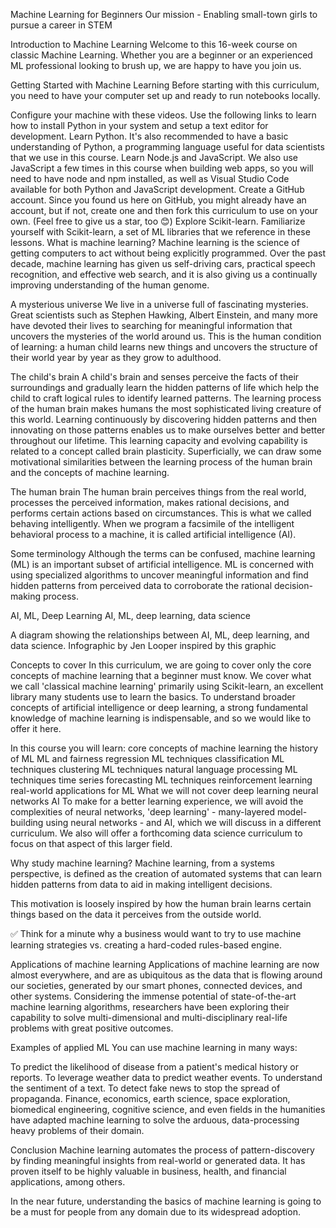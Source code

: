 Machine Learning for Beginners
Our mission - Enabling small-town girls to pursue a career in STEM

Introduction to Machine Learning
Welcome to this 16-week course on classic Machine Learning. Whether you are a beginner or an experienced ML professional looking to brush up, we are happy to have you join us.

Getting Started with Machine Learning
Before starting with this curriculum, you need to have your computer set up and ready to run notebooks locally.

Configure your machine with these videos. Use the following links to learn how to install Python in your system and setup a text editor for development.
Learn Python. It's also recommended to have a basic understanding of Python, a programming language useful for data scientists that we use in this course.
Learn Node.js and JavaScript. We also use JavaScript a few times in this course when building web apps, so you will need to have node and npm installed, as well as Visual Studio Code available for both Python and JavaScript development.
Create a GitHub account. Since you found us here on GitHub, you might already have an account, but if not, create one and then fork this curriculum to use on your own. (Feel free to give us a star, too 😊)
Explore Scikit-learn. Familiarize yourself with Scikit-learn, a set of ML libraries that we reference in these lessons.
What is machine learning?
Machine learning is the science of getting computers to act without being explicitly programmed. Over the past decade, machine learning has given us self-driving cars, practical speech recognition, and effective web search, and it is also giving us a continually improving understanding of the human genome.

A mysterious universe We live in a universe full of fascinating mysteries. Great scientists such as Stephen Hawking, Albert Einstein, and many more have devoted their lives to searching for meaningful information that uncovers the mysteries of the world around us. This is the human condition of learning: a human child learns new things and uncovers the structure of their world year by year as they grow to adulthood.

The child's brain A child's brain and senses perceive the facts of their surroundings and gradually learn the hidden patterns of life which help the child to craft logical rules to identify learned patterns. The learning process of the human brain makes humans the most sophisticated living creature of this world. Learning continuously by discovering hidden patterns and then innovating on those patterns enables us to make ourselves better and better throughout our lifetime. This learning capacity and evolving capability is related to a concept called brain plasticity. Superficially, we can draw some motivational similarities between the learning process of the human brain and the concepts of machine learning.

The human brain The human brain perceives things from the real world, processes the perceived information, makes rational decisions, and performs certain actions based on circumstances. This is what we called behaving intelligently. When we program a facsimile of the intelligent behavioral process to a machine, it is called artificial intelligence (AI).

Some terminology Although the terms can be confused, machine learning (ML) is an important subset of artificial intelligence. ML is concerned with using specialized algorithms to uncover meaningful information and find hidden patterns from perceived data to corroborate the rational decision-making process.

AI, ML, Deep Learning AI, ML, deep learning, data science

A diagram showing the relationships between AI, ML, deep learning, and data science. Infographic by Jen Looper inspired by this graphic

Concepts to cover In this curriculum, we are going to cover only the core concepts of machine learning that a beginner must know. We cover what we call 'classical machine learning' primarily using Scikit-learn, an excellent library many students use to learn the basics. To understand broader concepts of artificial intelligence or deep learning, a strong fundamental knowledge of machine learning is indispensable, and so we would like to offer it here.

In this course you will learn: core concepts of machine learning the history of ML ML and fairness regression ML techniques classification ML techniques clustering ML techniques natural language processing ML techniques time series forecasting ML techniques reinforcement learning real-world applications for ML What we will not cover deep learning neural networks AI To make for a better learning experience, we will avoid the complexities of neural networks, 'deep learning' - many-layered model-building using neural networks - and AI, which we will discuss in a different curriculum. We also will offer a forthcoming data science curriculum to focus on that aspect of this larger field.

Why study machine learning? Machine learning, from a systems perspective, is defined as the creation of automated systems that can learn hidden patterns from data to aid in making intelligent decisions.

This motivation is loosely inspired by how the human brain learns certain things based on the data it perceives from the outside world.

✅ Think for a minute why a business would want to try to use machine learning strategies vs. creating a hard-coded rules-based engine.

Applications of machine learning Applications of machine learning are now almost everywhere, and are as ubiquitous as the data that is flowing around our societies, generated by our smart phones, connected devices, and other systems. Considering the immense potential of state-of-the-art machine learning algorithms, researchers have been exploring their capability to solve multi-dimensional and multi-disciplinary real-life problems with great positive outcomes.

Examples of applied ML You can use machine learning in many ways:

To predict the likelihood of disease from a patient's medical history or reports. To leverage weather data to predict weather events. To understand the sentiment of a text. To detect fake news to stop the spread of propaganda. Finance, economics, earth science, space exploration, biomedical engineering, cognitive science, and even fields in the humanities have adapted machine learning to solve the arduous, data-processing heavy problems of their domain.

Conclusion Machine learning automates the process of pattern-discovery by finding meaningful insights from real-world or generated data. It has proven itself to be highly valuable in business, health, and financial applications, among others.

In the near future, understanding the basics of machine learning is going to be a must for people from any domain due to its widespread adoption.

